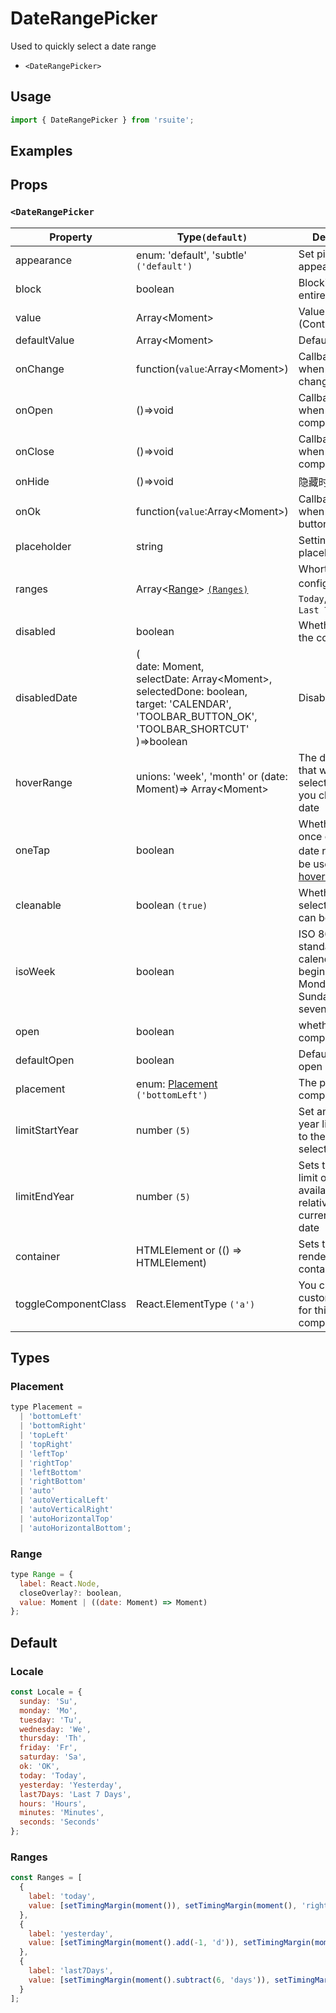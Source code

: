 # DateRangePicker

Used to quickly select a date range

* `<DateRangePicker>`

## Usage

```js
import { DateRangePicker } from 'rsuite';
```

## Examples

<!--{demo}-->

## Props

### `<DateRangePicker`

| Property             | Type`(default)`                                                                                                                                                          | Description                                                                             |
| -------------------- | ------------------------------------------------------------------------------------------------------------------------------------------------------------------------ | --------------------------------------------------------------------------------------- |
| appearance           | enum: 'default', 'subtle' `('default')`                                                                                                                                  | Set picker appearence                                                                   |
| block                | boolean                                                                                                                                                                  | Blocking an entire row                                                                  |
| value                | Array&lt;Moment&gt;                                                                                                                                                      | Value (Controlled)                                                                      |
| defaultValue         | Array&lt;Moment&gt;                                                                                                                                                      | Default value                                                                           |
| onChange             | function(`value`:Array&lt;Moment&gt;)                                                                                                                                    | Callback fired when value changed                                                       |
| onOpen               | ()=>void                                                                                                                                                                 | Callback fired when open component                                                      |
| onClose              | ()=>void                                                                                                                                                                 | Callback fired when close component                                                     |
| onHide               | ()=>void                                                                                                                                                                 | 隐藏时的回调函数                                                                        |
| onOk                 | function(`value`:Array&lt;Moment&gt;)                                                                                                                                    | Callback fired when clicked OK button                                                   |
| placeholder          | string                                                                                                                                                                   | Setting placeholders                                                                    |
| ranges               | Array<[Range](#Range)> [`(Ranges)`](#Ranges)                                                                                                                             | Whortcut config，defeult: `Today`,`Yesterday`，`Last 7 days`                            |
| disabled             | boolean                                                                                                                                                                  | Whether disabled the component                                                          |
| disabledDate         | (<br/> date: Moment,<br/> selectDate: Array&lt;Moment&gt;,<br/> selectedDone: boolean, <br/> target: 'CALENDAR', 'TOOLBAR_BUTTON_OK', 'TOOLBAR_SHORTCUT' <br/>)=>boolean | Disabled data                                                                           |
| hoverRange           | unions: 'week', 'month' or (date: Moment)=> Array&lt;Moment&gt;                                                                                                          | The date range that will be selected when you click on the date                         |
| oneTap               | boolean                                                                                                                                                                  | Whether to click once on selected date range，Can be used with [hoverRange](#clickmode) |
| cleanable            | boolean `(true)`                                                                                                                                                         | Whether the selected value can be cleared                                               |
| isoWeek              | boolean                                                                                                                                                                  | ISO 8601 standard, each calendar week begins on Monday and Sunday on the seventh day    |
| open                 | boolean                                                                                                                                                                  | whether open the component                                                              |
| defaultOpen          | boolean                                                                                                                                                                  | Default value of open property                                                          |
| placement            | enum: [Placement](#Placement) `('bottomLeft')`                                                                                                                           | The placement of component                                                              |
| limitStartYear       | number `(5)`                                                                                                                                                             | Set an optional year limit relative to the current selection date                       |
| limitEndYear         | number `(5)`                                                                                                                                                             | Sets the lower limit of the available year relative to the current selection date       |
| container            | HTMLElement or (() => HTMLElement)                                                                                                                                       | Sets the rendering container                                                            |
| toggleComponentClass | React.ElementType `('a')`                                                                                                                                                | You can use a custom element for this component                                         |


## Types

### Placement

```js
type Placement =
  | 'bottomLeft'
  | 'bottomRight'
  | 'topLeft'
  | 'topRight'
  | 'leftTop'
  | 'rightTop'
  | 'leftBottom'
  | 'rightBottom'
  | 'auto'
  | 'autoVerticalLeft'
  | 'autoVerticalRight'
  | 'autoHorizontalTop'
  | 'autoHorizontalBottom';
```

### Range

```js
type Range = {
  label: React.Node,
  closeOverlay?: boolean,
  value: Moment | ((date: Moment) => Moment)
};
```

## Default

### Locale

```js
const Locale = {
  sunday: 'Su',
  monday: 'Mo',
  tuesday: 'Tu',
  wednesday: 'We',
  thursday: 'Th',
  friday: 'Fr',
  saturday: 'Sa',
  ok: 'OK',
  today: 'Today',
  yesterday: 'Yesterday',
  last7Days: 'Last 7 Days',
  hours: 'Hours',
  minutes: 'Minutes',
  seconds: 'Seconds'
};
```

### Ranges

```js
const Ranges = [
  {
    label: 'today',
    value: [setTimingMargin(moment()), setTimingMargin(moment(), 'right')]
  },
  {
    label: 'yesterday',
    value: [setTimingMargin(moment().add(-1, 'd')), setTimingMargin(moment().add(-1, 'd'), 'right')]
  },
  {
    label: 'last7Days',
    value: [setTimingMargin(moment().subtract(6, 'days')), setTimingMargin(moment(), 'right')]
  }
];
```
